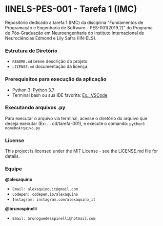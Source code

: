 # IINELS-PES-001 - Tarefa 1 (IMC)
Repositório dedicado a tarefa 1 (IMC) da disciplina "Fundamentos de Programação e Engenharia de Software - PES-001(2019.2)" do Programa de Pós-Graduação em Neuroengenharia do Instituto Internacional de Neurociências Edmond e Lily Safra (IIN-ELS).

### Estrutura de Diretório

* `README.md` breve descrição do projeto
* `LICENSE.md` documentação da licença

### Prerequisitos para execução da aplicação

* Python 3: [Python 3.7] 
* Terminal bash ou sua IDE favorita: [Ex.: VSCode]

[Python 3.7]: https://www.python.org/downloads/
[Ex.: VSCode]: https://code.visualstudio.com/

### Executando arquivos .py

Para executar o arquivo via terminal, acesse o diretório do arquivo que deseja executar (Ex: ... cd/tarefa-001), e execute o comando: `python3 nomeDoArquivo.py`

### License

This project is licensed under the MIT License - see the LICENSE.md file for details.

### Equipe

**@alexaquino**
* `Email: alexaquino.it@gmail.com`
* `Codepen: codepen.io/alexaquino`
* `Instagram: instagram.com/alexaquino_it`


**@brunospinelli**
* `Email: brunoguedesspinelli@hotmail.com`
